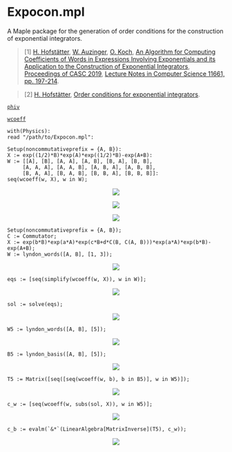 # Expocon.mpl

A Maple package for the generation of order conditions for the construction of exponential integrators.

>[1] [H. Hofstätter](http://www.harald-hofstaetter.at), [W. Auzinger](http://www.asc.tuwien.ac.at/~winfried), [O. Koch](http://othmar-koch.org), [An Algorithm for Computing Coefficients of Words in Expressions Involving Exponentials and its Application to the Construction of Exponential Integrators](), [Proceedings of CASC 2019](http://www.casc.cs.uni-bonn.de/2019/), [Lecture Notes in Computer Science 11661, pp. 197-214](https://doi.org/10.1007/978-3-030-26831-2_14).

>[2] [H. Hofstätter](http://www.harald-hofstaetter.at), [Order conditions for exponential integrators](https://arxiv.org/pdf/1902.11256).  


[`phiv`](https://github.com/HaraldHofstaetter/Expocon.mpl/blob/master/src/Expocon.mpl#L65)

[`wcoeff`](https://github.com/HaraldHofstaetter/Expocon.mpl/blob/master/src/Expocon.mpl#L111)

```maple
with(Physics):
read "/path/to/Expocon.mpl":
```
```maple
Setup(noncommutativeprefix = {A, B}):
X := exp((1/2)*B)*exp(A)*exp((1/2)*B)-exp(A+B):
W := [[A], [B], [A, A], [A, B], [B, A], [B, B], 
     [A, A, A], [A, A, B], [A, B, A], [A, B, B], 
     [B, A, A], [B, A, B], [B, B, A], [B, B, B]]:
seq(wcoeff(w, X), w in W);
```
<p align="center">
<img src="https://latex.codecogs.com/gif.latex?0,0,0,0,0,0,0,\frac{1}{12},\frac{-1}{6},\frac{-1}{24},\frac{1}{12},\frac{1}{12},\frac{-1}{24},0"/></p>


<p align="center">
<img src="https://latex.codecogs.com/gif.latex?e^{\frac{1}{2}B}e^{A}e^{\frac{1}{2}B}-e^{A+B}=\left.\tfrac{1}{12}AAB-\tfrac{1}{6}ABA-\tfrac{1}{24}ABB+\tfrac{1}{12}BAA+\tfrac{1}{12}BAB-\tfrac{1}{24}BBA+\dots\right.">
</p>

<p align="center">
<img src="https://latex.codecogs.com/gif.latex?e^{\frac{1}{2}B}e^{A}e^{\frac{1}{2}B}-e^{A+B}=\tfrac{1}{12}[A,[A,B]]-\tfrac{1}{24}[[A,B],B]+\dots">
</p>

```maple
Setup(noncommutativeprefix = {A, B});
C := Commutator;
X := exp(b*B)*exp(a*A)*exp(c*B+d*C(B, C(A, B)))*exp(a*A)*exp(b*B)-exp(A+B);
W := lyndon_words([A, B], [1, 3]);
```
<p align="center">
<img src="https://latex.codecogs.com/gif.latex?[[A],[B],[A,A,B],[A,B,B]]">
</p>

```maple
eqs := [seq(simplify(wcoeff(w, X)), w in W)];
```
<p align="center">
<img src="https://latex.codecogs.com/gif.latex?eqs:=\left[-1+2a,-1+2b+c,-\frac{1}{6}+2a^2b+\frac{1}{2}a^2c,-\frac{1}{6}+\frac{1}{2}ac^2+acb+ab^2-d\right]"/></p>

```maple
sol := solve(eqs);
```
<p align="center">
<img src="https://latex.codecogs.com/gif.latex?sol:=\left\{a=\frac{1}{2},b=\frac{1}{6},c=\frac{2}{3},d=\frac{1}{72}\right\}"/></p>

```maple
W5 := lyndon_words([A, B], [5]);
``` 
<p align="center">
<img src="https://latex.codecogs.com/gif.latex?W5:=[[A,A,A,A,B],[A,A,A,B,B],[A,A,B,A,B],[A,A,B,B,B],[A,B,A,B,B],[A,B,B,B,B]]"/></p>

```maple
B5 := lyndon_basis([A, B], [5]);
```
<p align="center">
<img src="https://latex.codecogs.com/gif.latex?B5:=[[A,[A,[A,[A,B]]]],[A,[A,[[A,B],B]]],[[A,[A,B]],[A,B]],[A,[[[A,B],B],B]],[[A,B],[[A,B],B]],[[[[A,B],B],B],B]]"/></p>
          
```maple          
T5 := Matrix([seq([seq(wcoeff(w, b), b in B5)], w in W5)]);
```
<p align="center">
<img src="https://latex.codecogs.com/gif.latex?T5:=\left[\begin{array}{rrrrrr}1&0&0&0&0&0\\0&1&0&0&0&0\\0&-2&1&0&0&0\\0&0&0&1&0&0\\0&0&0&-3&1&0\\0&0&0&0&0&1\end{array}\right]"/></p>
              
```maple              
c_w := [seq(wcoeff(w, subs(sol, X)), w in W5)];
```
<p align="center">
<img src="https://latex.codecogs.com/gif.latex?c\_w:=\left[\frac{1}{2880},\frac{-7}{8640},\frac{1}{480},\frac{7}{12960},\frac{-1}{720},\frac{-41}{155520}\right]"/></p>

```maple              
c_b := evalm(`&*`(LinearAlgebra[MatrixInverse](T5), c_w));
```
<p align="center">
<img src="https://latex.codecogs.com/gif.latex?c\_b:=\left[\frac{1}{2880},\frac{-7}{8640},\frac{1}{2160},\frac{7}{12960},\frac{1}{4320},\frac{-41}{155520}\right]"/></p>


